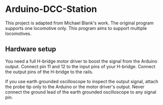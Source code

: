 # Arduino-DCC-Station
This project is adapted from Michael Blank's work. The original program supports one locomotive only. This program aims to support multiple locomotives.

## Hardware setup
You need a full H-bridge motor driver to boost the signal from the Arduino output. Connect pin 11 and 12 to the input pins of your H-bridge. Connect the output pins of the H-bridge to the rails.

If you use earth grounded oscilloscope to inspect the output signal, attach the probe tip only to the Arduino or the motor driver's output. Never connect the ground lead of the earth grounded oscilloscope to any signal pin.

